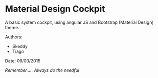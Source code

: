 # Material Design Cockpit
A basic system cockpit, using angular JS and Bootstrap (Material Design) theme.

Authors:
* Skeddy
* Tiago

Date: 09/03/2015

_Remember..... Always do the needful_